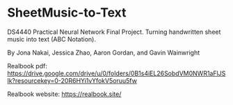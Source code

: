 # SheetMusic-to-Text
DS4440 Practical Neural Network Final Project. Turning handwritten sheet music into text (ABC Notation).

By Jona Nakai, Jessica Zhao, Aaron Gordan, and Gavin Wainwright

Realbook pdf: https://drive.google.com/drive/u/0/folders/0B1s4iEL26SobdVM0NWR1aFlJSlk?resourcekey=0-20R6HYi1vYfokV5oruu5fw

Realbook website: https://realbook.site/
